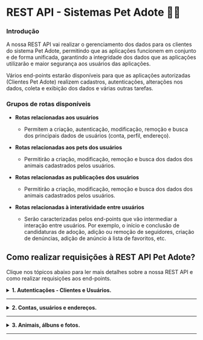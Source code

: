 # REST API - Sistemas Pet Adote 🐶🐱

### Introdução

A nossa REST API vai realizar o gerenciamento dos dados para os clientes do sistema Pet Adote, permitindo que as aplicações funcionem em conjunto e de forma unificada, garantindo a integridade dos dados que as aplicações utilizarão e maior segurança aos usuários das aplicações.

Vários end-points estarão disponíveis para que as aplicações autorizadas (Clientes Pet Adote) realizem cadastros, autenticações, alterações nos dados, coleta e exibição dos dados e várias outras tarefas.

### Grupos de rotas disponíveis
- **Rotas relacionadas aos usuários**
  - Permitem a criação, autenticação, modificação, remoção e busca dos principais dados de usuários (conta, perfil, endereço).
 
 
- **Rotas relacionadas aos pets dos usuários**
  - Permitirão a criação, modificação, remoção e busca dos dados dos animais cadastrados pelos usuários.
 
 
- **Rotas relacionadas as publicações dos usuários**
  - Permitirão a criação, modificação, remoção e busca dos dados dos animais cadastrados pelos usuários.
 
 
- **Rotas relacionadas à interatividade entre usuários**
  - Serão caracterizadas pelos end-points que vão intermediar a interação entre usuários. Por exemplo, o início e conclusão de candidaturas de adoção, adição ou remoção de seguidores, criação de denúncias, adição de anúncio á lista de favoritos, etc.

<span id='comoUsar'></span>
## Como realizar requisições à REST API Pet Adote?
<p>Clique nos tópicos abaixo para ler mais detalhes sobre a nossa REST API e como realizar requisições aos end-points.</p>

<details id='detailsAuth'>
<summary><b>1. Autenticações - Clientes e Usuários.</b></summary>

#### 

Todos os end-points da REST API possuem restrições de acesso, portanto ao realizar uma requisição, o cliente (aplicação) deverá apresentar seu **_Access Token_** (um JWT - _JSON WEB TOKEN_ assinado pela REST API) nos cabeçalhos da requisição. O Access Token é atribuído à aplicação pela REST API acompanhando de um Refresh Token durante o processo de autenticação do requisitante no seu respectivo end-point de autenticação.

- **Access Tokens** - São JWTs de curta duração que devem ser apresentados pela aplicação ao realizar requisições aos end-points da REST API.
- **Refresh Tokens** - São JWTs de longa duração que devem ser armazenados em segurança pela aplicação e serão utilizados para renovar Access Tokens expirados.

Com esses Tokens a REST API poderá identificar vários detalhes sobre o requisitante para permitir ou negar acesso aos end-points.

Vejamos abaixo como uma aplicação deverá se autenticar para receber o **Access Token** e o **Refresh Token** e finalmente poder utilizar os end-points da REST API dos sistemas Pet Adote.

<span id='authClientes'></span>
## 1.1 - Autenticando clientes na REST API
 
> **GET:** http://rest-petadote.ddns.net/autenticacoes/apis/login/?cliente=SeuCódigoCliente&senha=SuaSenhaComoCliente

- Observe que o parâmetro **"cliente"** e **"senha"** recebem, respectivamente, o código e senha da aplicação registrada. Se as credenciais apresentadas forem válidas, a resposta será um JSON contendo { mensagem, client_accessToken, client_refreshToken }

- Nesse ponto a aplicação se autenticou e poderá adicionar o Access Token recebido ao cabeçalho das requisições.

> **Request Headers** = { Authorization: Bearer SeuAccessTokenVaiAqui }

<small><b>Observação:</b> No momento, apenas aplicações Pet Adote cadastradas por nós podem se autenticar, para isso é necessário que a aplicação utilize os end-points dos tópicos explorados a seguir.</small>

**Porém o que acontece quando o Access Token expira?**

> A aplicação deverá renovar o Access Token utilizando o Refresh Token recebido.

#### 1.1.1 - Utilizando o Refresh Token para renovar o Access Token

> **POST:** http://rest-petadote.ddns.net/autenticacoes/apis/refresh

```javascript
request.body = { 
    refreshToken: 'refreshTokenDaSuaAplicacao'
};
```

- Por questões de segurança o Access Token possui um curto tempo de vida, portanto sua renovação é necessária.

- A resposta será um par de Access e Refresh Tokens renovados, a aplicação novamente poderá utilizar o Access Token para continuar a fazer requisições.

- Note que o Refresh Token antigo da aplicação será invalidado pela REST API, uma vez que a REST API substitui o Refresh Token vínculado à antiga autenticação do cliente pelo Refresh Token mais atual.

#### 1.1.2 - Encerrando o Refresh Token da aplicação de forma segura

> **DELETE:** http://rest-petadote.ddns.net/autenticacoes/apis/logout

```javascript
request.body = { 
    refreshToken: 'refreshTokenDaSuaAplicacao'
};
```

- Em algum momento, um cliente pode desejar expirar seu Refresh Token mais cedo do que o tempo de expiração estabelecido para ele, uma vez que se trata de um Token com longo tempo de vida. Ao utilizar esse end-point e entregar o refreshToken no corpo da requisição, a aplicação poderá encerrar o Refresh Token até a próxima autenticação da aplicação na REST API.


<span id='authUsuarios'></span>
## 1.2 - Autenticando usuários das aplicações na REST API

> **POST:** http://rest-petadote.ddns.net/autenticacoes/usuarios/login

```javascript
request.body = { 
    email: 'emailDoUsuario',
    senha: 'senhaDoUsuario'
};
```

- Para autenticar usuários cadastrados, a aplicação deverá apresentar o Token de Acesso da aplicação para requisitar a autenticação do usuário no end-point da REST API. Assim, saberemos por meio de qual aplicação o usuário está se autenticando.

- Ao autenticar o usuário, a aplicação receberá um novo par de Access e Refresh Tokens, que deverão ser utilizados para realizar requisições em nome do usuário. A resposta será um JSON contendo { mensagem, cod_usuario, user_accessToken, user_refreshToken }

- Nesse ponto o usuário da aplicação se autenticou e a aplicação poderá adicionar o Access Token do usuário recebido ao cabeçalho das requisições.

> **Request Headers** = { Authorization: Bearer AccessTokenDoUsuarioVaiAqui }

- Se a aplicação apresentar os Tokens de Acesso do usuário ao realizar uma requisição, a REST API apresentará dados relativos ao nível de acesso daquele usuário. Por exemplo, se o usuário for um administrador, poderá utilizar interfaces mais avançadas, se for um usuário comum, poderá acessar dados relativos à usuários comuns.

#### 1.2.1 - Utilizando o Refresh Token para renovar o Access Token do usuário

> **POST:** http://rest-petadote.ddns.net/autenticacoes/usuarios/refresh

```javascript
request.body = { 
    refreshToken: 'refreshTokenDoSeuUsuario'
};
```

- O motivo para renovar o Access Token do usuário é o mesmo da aplicação, será necessário apresentar um Token válido para realizar novas requisições e o Access Token possui um tempo de vida curto.

#### 1.2.2 - Desconectando o usuário da sua aplicação de forma segura

> **DELETE:** http://rest-petadote.ddns.net/autenticacoes/usuarios/logout

```javascript
request.body = { 
    refreshToken: 'refreshTokenDoSeuUsuario'
};
```

- Usuários podem desejar encerrar suas sessões manualmente nas aplicações, para realizar isso devemos invalidar o Refresh Token desse usuário, não permitindo que ele seja utilizado para requisitar novos Access Tokens até a próxima autenticação do usuário e essa é a finalidade desse end-point.

## 

[Voltar ao início](#comoUsar)
</details>

---
<details id='detailsUsuarios'>
<summary><b>2. Contas, usuários e endereços.</b></summary>

## 2.1 - Cadastrando novos usuários

- Para criar a conta de um novo usuário, a REST API precisa receber uma requisição com o método http **POST** contendo o seguinte conteúdo no corpo da requisição (as chaves devem ser as mesmas do exemplo abaixo).

-  A autenticidade dos campos será verificada pela REST API que responderá de acordo conforme as verificações.

- Quando o cadastro do usuário for concluído, duas coisas acontecerão.
  - O usuário receberá no e-mail informado, um Token de Ativação válido por 15 minutos para que ele ative sua conta na aplicação.
  - A aplicação receberá uma mensagem de sucesso contendo o "cod_usuario", que permitirá que ela faça algumas solicitações com as permissões da aplicação sobre os dados do usuário, como por exemplo, enviar outra requisição para adicionar o avatar do usuário ou a imagem de background do perfil do usuário.

> **POST:** http://rest-petadote.ddns.net/contas/

```javascript
request.body = { 
    email: 'email.usuario@dominio.com',
    senha: 'Senha123',
    confirma_senha: 'Senha123',
    
    primeiro_nome: 'Testêncio',
    sobrenome: 'Testeiro',
    data_nascimento: '13/09/2000',
    cpf: '123.456.789-12',	// A REST API normaliza variações como 12345678912.
    telefone: '(01) 91234-4321',	// Aceita variações.
    descricao: 'Quero encontrar um pet legal!',
    
    cep: '12345-678',	// Aceita variações.
    logradouro: 'Rua exemplo',
    bairro: 'Bairro exemplo',
    cidade: 'Cidade exemplo',
    estado: 'Estado exemplo'
};
```

#### 2.1.1 - Atualizando dados do usuário cadastrado 

- **Alterando a senha da Conta do usuário.**

> **PATCH**: http://rest-petadote.ddns.net/contas/codigoDoUsuario
> 
> **Exemplo**: http://rest-petadote.ddns.net/contas/1

```javascript
request.body = { 
    senha: 'Senha123',
    confirma_senha: 'Senha123'
};
```

## 

- **Alterando os dados de perfil do usuário.**
  - Aqui devemos nos atentar ao tipo de requisição que é realizada:
    - **Alterações nos campos de texto** — (nome, sobrenome, data_nascimento, etc) podem ser enviadas de várias formas diferentes contanto que cheguem com "chave : valor", por exemplo com encoding **"x-www-form-urlencoded"** ou **"raw"**.
    - **Alterações nos arquivos** — (imagens, por exemplo) devem ser enviados com o encoding **"multipart/form-data"** e contendo apenas os campos dos exemplos abaixo.
    

> **PATCH**: http://rest-petadote.ddns.net/usuarios/codigoDoUsuario
> 
> **Exemplo**: http://rest-petadote.ddns.net/usuarios/1

```javascript
// Campos para campos de texto...
request.body = { 
    primeiro_nome: 'Testêncio',
    sobrenome: 'Testeiro',
    data_nascimento: '13/09/2000',
    cpf: '123.456.789-12',
    telefone: '(01) 91234-4321',
    descricao: 'Quero encontrar um pet legal!',
    
    qtd_seguidores: '0',	// 1 para incrementar, ou -1 para decrementar.
    qtd_seguidos: '0',		// 1 ou -1.
    qtd_denuncias: '0',		// 1 ou -1.
    
    esta_ativo: '0',	// Apenas o usuário poderá ativar a conta mudando esse valor para 1.
    
    e_admin: '0'	// 1 para ativar o usuário como administrador.
};
```
```javascript
// Campos para arquivos (imagens)...
request.multipart/form-data = { 
    foto_usuario: 'ArquivoDaFotoDoUsuario01.jpg',
    banner_usuario: 'ArquivoDoBannerDoUsuario01.png'	// Será convertido para jpeg.
};
```

- Voltando a foto ou o banner do usuário ao padrão.

> **PATCH**: http://rest-petadote.ddns.net/usuarios/codigoDoUsuario?setDefault=avatar
> 
> ou
> 
> **PATCH**: http://rest-petadote.ddns.net/usuarios/codigoDoUsuario?setDefault=banner

## 

- **Alterando os dados de endereço do usuário.**

> **PATCH**: http://rest-petadote.ddns.net/enderecos/codigoDoUsuario
> 
> **Exemplo**: http://rest-petadote.ddns.net/enderecos/1

```javascript
request.body = { 
    cep: '12345-678',
    logradouro: 'Rua exemplo',
    bairro: 'Bairro exemplo',
    cidade: 'Cidade exemplo',
    estado: 'Estado exemplo'
};
```

## 

#### 2.1.2 - Permitindo que o usuário ative sua conta.

- O processo de ativação da conta do usuário ocorre da seguinte maneira.
  -  O usuário realiza o cadastro ou a autenticação na aplicação.
  -  A aplicação informa que ele ainda não ativou sua conta e pergunta se o usuário deseja ativar. Se sim, o usuário receberá um e-mail contendo um Token de Ativação e uma interface pedirá a entrada desse Token de Ativação.
  -  A aplicação passa o Token informado para a REST API em uma requisição PATCH, se o Token for válido, a conta do usuário será ativada.
  -  A aplicação agora deverá fazer o Log-out desse usuário e requisitar que ele autentique-se novamente, pois somente no próximo Log-in a conta estará de fato ativada.

> **PATCH**: http://rest-petadote.ddns.net/contas/ativacao/TokenDeAtivacao
> 
> **Exemplo**: http://rest-petadote.ddns.net/contas/ativacao/123t0K3n

```javascript
// Se a aplicação permitir a ativação logo após o cadastro do usuário, passe no corpo da requisição o código do usuário recebido como resposta no fim do cadastro.
// Caso a ativação acontecer após a autenticação do usuário, apenas será necessário passar o Token diretamente ao end-point, uma vez que o cabeçalho da requisição deverá conter o Access Token do usuário.

request.body = {
    codUsuario: 'códigoDoUsuarioRecebidoComoRespostaNaConclusãoDoCadastro'
};
```

## 

#### 2.1.3 - Reenviando o Token de Ativação.

- O Token de Ativação possui um tempo de vida de 15 minutos. Portanto é possível que o usuário não ative a sua conta a tempo após receber o e-mail inicial contendo o Token de Ativação. Para requisitar um novo Token de Ativação, o usuário deve estar autenticado na aplicação (As requisições à REST API devem conter no cabeçalho, o Access Token da autenticação do usuário).

> **POST**: http://rest-petadote.ddns.net/contas/ativacao/reenvio/CodigoDoUsuario
> 
> **Exemplo**: http://rest-petadote.ddns.net/contas/ativacao/reenvio/1

- A aplicação poderá obter o código do usuário do próprio Token de Acesso do usuário autenticado. Se o usuário autenticado e o parâmetro "CódigoDoUsuario" não estiverem de acordo, a REST API não realizará o envio do e-mail, e informará o motivo do erro à aplicação.


## 2.2 - Recuperando a senha da conta do usuário

- É comum que usuários esqueçam as senhas de acesso de suas contas. O processo ocorre da seguinte maneira.
  - Um usuário ao autenticar-se identifica que esqueceu sua senha. Ele então vai até a interface de recuperação de senha na aplicação e informa seu e-mail.
  - A aplicação realiza a requisição ao end-point que vai gerar e enviar via e-mail o Token de Recuperação para o usuário e então aguardará que o usuário autorize a redefinição da senha ao digitar o Token recebido.
  - Ao digitar um Token válido, a aplicação envia o Token de Recuperação informado pelo usuário no corpo da requisição para o end-point de Redefinição da senha do usuário.
  - Nesse momento, a REST API vai realizar todo o processo de criação/criptografia/redefinição/envio da senha provisória ao e-mail do usuário.
  - Ao receber a senha provisória, o usuário poderá acessar sua conta novamente.

- **Envio do Token de Recuperação, que permitirá que o usuário autorize a redefinição da senha.**


> **POST**: http://rest-petadote.ddns.net/contas/recuperacao

```javascript
request.body = {
    email: 'email.usuario@dominio.com'
}
```

- **End-point para a redefinir e entregar a senha provisória ao usuário.**

> **PATCH**: http://rest-petadote.ddns.net/contas/recuperacao

```javascript
request.body = {
    email: 'email.usuario@dominio.com',
    tokenRecuperacao: '123t0K3n'
}
```

## 2.3 - Acessando dados sobre contas, usuários e endereços

Os dados exibidos dependerão do nível de acesso do requisitante.

Por exemplo: Clientes "Pet Adote" visualizarão dados mais completos, necessários ao negócio das aplicações "Pet Adote";

Enquanto isso, clientes "Comuns" visualizarão apenas dados quantificadores (Quantas contas estão cadastradas, quantos pets de tal espécie estão cadastrados, etc.);

E os usuários autenticados por meio de aplicações Pet Adote acessarão apenas dados relativos à eles mesmo ou dados públicos, não podendo por exemplo, visualizar os dados de perfil de um usuário que tenha adicionado o usuário requerente à sua lista de usuários bloqueados.

#### 2.3.1 - Acessando dados sobre as contas cadastradas.

A REST API fornece 3 meios de busca de informações sobre contas cadastradas, é importante ressaltar que as buscas não exibem dados sensíveis dos usuários (como senhas).

- **Lista de todas as contas registradas no sistema.**

> **GET**: http://rest-petadote.ddns.net/contas/

- **Exibe dados sobre a conta de um usuário específico quando a aplicação sabe os código do usuário.**

> **GET**: http://rest-petadote.ddns.net/contas/?codUsuario=1

- **Exibe dados sobre a conta de um usuário específico quando a aplicação sabe o tipo de cadastro e o chave da conta.**

> **GET**: http://rest-petadote.ddns.net/contas/?tipoCadastro=local&chaveConta=email.usuario@dominio.com

## 

#### 2.3.2 - Acessando dados sobre os dados de perfil do usuário.

Temos 2 meios de busca de dados de perfil dos usuários.

- **Lista de todas os perfis de usuários registrados no sistema**.

> **GET**: http://rest-petadote.ddns.net/usuarios/

- **Exibe dados sobre o perfil de um usuário específico**.

> **GET**: http://rest-petadote.ddns.net/usuarios/CodigoDoUsuario
>
> **Exemplo**: http://rest-petadote.ddns.net/usuarios/1

## 

#### 2.3.3 - Acessando dados sobre os endereços cadastrados.

Temos 3 meios de busca dos endereços cadastrados. Os end-points refletem o fato de que os endereços pertencem aos usuários.

- **Lista todos os endereços cadastrados**.

> **GET**: http://rest-petadote.ddns.net/usuarios/enderecos/

- **Exibe o endereço que está vínculado à um usuário, caso a aplicação saiba o código do usuário**.

> **GET**: http://rest-petadote.ddns.net/usuarios/enderecos/?codUsuario=1

- **Exibe o endereço a partir do código de endereço**.

> **GET**: http://rest-petadote.ddns.net/usuarios/enderecos/?codEndereco=1

## 2.4 - Lista de Códigos de Possíveis Erros

<details>
<summary>Clique aqui para ver a lista de Error Codes</summary>

- ACCESS_TO_RESOURCE_NOT_ALLOWED (401)

- INTERNAL_SERVER_API_ERROR (500)
- INTERNAL_SERVER_ERROR (500)
- INTERNAL_SERVER_MODULE_ERROR (500)

- RESOURCE_NOT_FOUND (404)

- ACCESS_NOT_ALLOWED (401)
- EXPIRED_AUTH (401)

- BAD_REQUEST (400)

- INVALID_INPUT (400)

- INVALID_PARAM (400)

- INVALID_REQUEST_QUERY (400)

- INVALID_REQUEST_FIELDS (400)

- INVALID_EMAIL_LENGTH (400)
- INVALID_EMAIL_INPUT (400)
- EMAIL_ALREADY_TAKEN (409)

- INVALID_PASSWORD_LENGTH (400)
- PASSWORD_WITHOUT_NUMBER (400)
- PASSWORD_WITHOUT_UPPERCASE_LETTER (400)
- PASSWORD_WITHOUT_LOWERCASE_LETTERS (400)
- INVALID_PASSWORD_CONFIRMATION (400)

- INVALID_PRIMEIRO_NOME_LENGTH (400)
- INVALID_PRIMEIRO_NOME_INPUT (400)

- INVALID_SOBRENOME_LENGTH (400)
- INVALID_SOBRENOME_INPUT (400)
		
- INVALID_DATA_NASCIMENTO_LENGTH (400)
- INVALID_DATA_NASCIMENTO_INPUT (400)
- INVALID_DATA_NASCIMENTO_FOR_LEAP_YEAR (400)
- INVALID_DATA_NASCIMENTO_FOR_COMMON_YEAR (400)

- FORBIDDEN_USER_AGE (403)

- INVALID_CPF_INPUT (400)
- CPF_DIGITS_ARE_REPEATING (400)
- CPF_ALREADY_TAKEN (409)
- INVALID_CPF (400)

- INVALID_TELEFONE_INPUT (400)
- TELEFONE_DIGITS_ARE_REPEATING (400)
- INVALID_TELEFONE_DDD (400)

- INVALID_CEP_INPUT (400)
- CEP_NOT_FOUND (400)

- INVALID_LOGRADOURO_LENGTH (400)

- INVALID_BAIRRO_LENGTH (400)

- INVALID_CIDADE_LENGTH (400)

- CIDADE_DONT_BELONG_TO_CEP (400)

- INVALID_ESTADO_LENGTH (400)
- ESTADO_DONT_BELONG_TO_CEP (400)

- INVALID_DESCRICAO_LENGTH (400)

- INVALID_REQUEST_CONTENT (400)

- TOKEN_NOT_FOUND (404)

- USER_HAS_ACTIVE_TOKEN (403)
</details>

## 

[Voltar ao início](#comoUsar)
</details>

---

<details id='detailsAnimais'>
<summary><b>3. Animais, álbuns e fotos.</b></summary>

## 3.1 - Cadastrando novos animais.

- Para cadastrar novos animais, a REST API precisa receber uma requisição com o método http **POST** contendo o seguinte conteúdo no corpo da requisição (as chaves devem ser as mesmas dos exemplos abaixo).

- **Atenção**: O cadastro de animais só pode ser feito por usuários de aplicações Pet Adote.

> **POST:** http://rest-petadote.ddns.net/usuarios/animais/

```javascript
request.body = {
    nome: 'Tom',
    data_nascimento: '2021-04-18',
    especie: 'Gato',    // Aceita: "Gato", "Cão", "Outros".
    raca: 'Comum',    // A raça é irrestrita, o usuário que define.
    genero: 'M',    // Aceita: "M", "F".
    porte: 'M',    // Aceita: "P", "M", "G".
    esta_castrado: '1',    // Aceita: "1", "0".
    esta_vacinado: '1',    // Aceita: "1", "0".
    detalhes_comportamento: 'O Tom é um pouco bagunceiro, mas só quando está brincando.',
    detalhes_saude: 'Sempre teve boa saúde.',
    historia: 'Meu vizinho deixou o Tom comigo porque estava se mudando e não podia levá-lo pra nova casa, mas eu não tenho tempo para dar atenção pra ele, preciso que alguém adote o Tom e cuide bem dele.'
}
```

- Quando um animal é cadastrado, ele imediatamente recebe um Álbum para adição de fotos no futuro.


- Se a aplicação deseja alterar a foto de exibição do animal, poderá utilizar o _"cod_animal"_ recebido na resposta da requisição para fazer a alteração. A nova foto de exibição será adicionada ao álbum do animal automáticamente.

##

#### 3.1.1 - Atualizando dados do animal cadastrado

- **Alterando os dados comuns do animal.**
  - Aqui devemos nos atentar ao tipo de requisição que é realizada:
    - **Alterações nos campos de texto** - Podem ser enviadas de várias formas diferentes contanto que cheguem no formato "Chave : Valor". Por exemplo, utilizando o encoding **"x-www-form-urlencoded"** ou **"raw"**.
    - **Alterações nos arquivos (imagens)** - Arquivos devem ser enviados um a um, com o encoding **"multipart/form-data"**.

- Os dados do animal podem ser alterados por administradores caso necessário.

- Abaixo temos a lista de campos que devem ser utilizados em cada tipo de requisição de alteração, observe que não é necessário enviar todos os campos de uma só vez, é possível por exemplo alterar só o nome do animal. Entretanto é necessário separar requisições entre campos comuns e campos de arquivos, já que usam encodings diferentes.

> **PATCH**: http://rest-petadote.ddns.net/usuarios/animais/codigoDoAnimal
>
> **Exemplo**: http://rest-petadote.ddns.net/usuarios/animais/1

```javascript
// Campos comuns.
request.body = {
    nome: '',
    foto: '',    // Aceita apenas UID de fotos que estão no álbum do animal.
    data_nascimento: '',
    especie: '',    // Aceita: "Gato", "Cão", "Outros".
    raca: '',    // A raça é irrestrita, o usuário que define.
    genero: '',    // Aceita: "M", "F".
    porte: '',    // Aceita: "P", "M", "G".
    esta_castrado: '',    // Aceita: "1", "0".
    esta_vacinado: '',    // Aceita: "1", "0".
    detalhes_comportamento: '',
    detalhes_saude: '',
    historia: ''
}
```

```javascript
// Campos para arquivos.
request.multipart/form-data = {
    foto: 'ArquivoDaFotoDoAnimal.jpeg'
}
```

- **Para retornar a foto de exibição do animal para o padrão faça a seguinte chamada.**

> **PATCH**: http://rest-petadote.ddns.net/usuarios/animais/codigoDoAnimal?setDefault=foto
>
> **Exemplo**: http://rest-petadote.ddns.net/usuarios/animais/1?setDefault=foto

## 3.1.2 - Acessando dados sobre Animais.

Temos 4 meios de acessar dados sobre os animais cadastrados.

- **Lista de todos os animais cadastrados.**
> **GET**: http://rest-petadote.ddns.net/usuarios/animais/

- **Lista de todos os animais cadastrados de usuários ativos.**
> **GET**: http://rest-petadote.ddns.net/usuarios/animais/?getAllActive=1

- **Lista de todos os animais cadastrados de usuários inativos.**
> **GET**: http://rest-petadote.ddns.net/usuarios/animais/?getAllActive=0

- **Lista de todos os animais cadastrados de um usuário específico.**
> **GET**: http://rest-petadote.ddns.net/usuarios/animais/?getAllFromUser=codigoUsuarioAqui

- **Exibe os dados de um animal específico.**
> **GET**: http://rest-petadote.ddns.net/usuarios/animais/?getOne=codigoAnimalAqui

- **Paginação**: Todos os meios de acesso a listagem de dados acima permitem que os clientes declarem limites para a listagem, por exemplo, se você deseja visualizar apenas 5 animais por requisição na lista de todos os animais cadastrados, forme sua query string da seguinte maneira:

> **GET**: http://rest-petadote.ddns.net/usuarios/animais/?page=1&limit=5

- **"page"** declara a página atual; **"limit"** declara o limite de dados que serão exibidos.

## 3.2 - Acessando dados sobre os Álbuns dos animais.

Durante o cadastro do animal, um álbum é criado para que o usuário possa adicionar novas fotos do animal. Por enquanto apenas esse álbum pode ser utilizado.

Os álbuns criados pelo sistema não podem ser alterados.

Temos 4 maneiras de acessar os dados dos álbuns.

- **Lista de todos os Álbuns de animais cadastrados.**
> **GET**: http://rest-petadote.ddns.net/usuarios/animais/albuns/

- **Lista de todos os Álbuns de animais cadastrados de usuários ativos.**
> **GET**: http://rest-petadote.ddns.net/usuarios/animais/albuns/?getAllActive=1

- **Lista de todos os Álbuns de animais cadastrados de usuários inativos.**
> **GET**: http://rest-petadote.ddns.net/usuarios/animais/albuns/?getAllActive=0

- **Lista de todos os Álbuns de um animal específico.**
> **GET**: http://rest-petadote.ddns.net/usuarios/animais/albuns/?getAllFromAnimal=codigoAnimalAqui

- **Exibe os dados de um Álbum específico.**
> **GET**: http://rest-petadote.ddns.net/usuarios/animais/albuns/?getOne=codigoDoAlbumAqui

- **O sistema de paginação mencionado no tópico (3.1.2) também funciona aqui.**

## 3.3 - Adicionando fotos ao álbum do animal.

- Para cadastrar novas fotos ao álbum de um animal, a REST API precisa receber uma requisição com o método http **POST** contendo o seguinte conteúdo no corpo da requisição (as chaves devem ser as mesmas dos exemplos abaixo).

- **Atenção**: É necessário que o requisitante seja o dono do animal para cadastrar novas fotos no álbum do animal. Além disso, como estaremos lidando com arquivos (imagens), o encoding utilizado para enviar essa requisição deve ser **multipart/form-data**.

> **POST:** http://rest-petadote.ddns.net/usuarios/animais/albuns/fotos/codigoDoAlbumAqui

```javascript
request.multipart/form-data = {
    foto: 'ArquivoDaFotoDoAnimal.jpeg'
}
```

##

#### 3.3.1 - Alterando os dados da foto.

- Uma vez que a foto foi enviada com sucesso, podemos utilizar seu UID para alterar os dados da foto, como o nome ("Nome" é diferente de UID, ok?) dela, a descrição, e o estado de ativação dela (O usuário poderá apenas desativar fotos - Isso significa que ele "deletou" a foto).


- Vejamos abaixo como realizar a chamada de alteração dos dados da foto, lembre-se que o nome dos campos devem ser iguais ao enviar os dados na requisição.


- **Atenção**: O requisitante deve ser o dono do recurso (Ou seja, o dono do animal que possui a foto em seus álbuns).

> **PATCH:** http://rest-petadote.ddns.net/usuarios/animais/albuns/fotos/uidDaFotoDoAnimal.jpeg

```javascript
request.body = {
    nome: '',
    descricao: '',
    ativo: ''    // Aceita apenas: '0' - Administradores podem ativá-la novamente caso necessário.
}
```

## 3.3.2 - Acessando dados sobre as fotos dos animais.

Existem 10 formas de acessar dados sobre as fotos dos animais, sendo que 3 dessas formas são dedicadas à usuários comuns (Que não são administradores).

- **01. Lista de todas as fotos dos álbuns dos animais. (Apps/Admins)**
> **GET**: http://rest-petadote.ddns.net/usuarios/animais/albuns/fotos/

- **02. Lista de todas as fotos ativas dos álbuns dos animais. (Apps/Admins)**
> **GET**: http://rest-petadote.ddns.net/usuarios/animais/albuns/fotos/?getAllActive=1

- **03. Lista de todas as fotos inativas dos álbuns dos animais. (Apps/Admins)**
> **GET**: http://rest-petadote.ddns.net/usuarios/animais/albuns/fotos/?getAllActive=0

- **04. Lista de todas as fotos ativas dos álbuns dos animais cujo dono está ativo. (Apps/Admins/Usuários)**
> **GET**: http://rest-petadote.ddns.net/usuarios/animais/albuns/fotos/?getAllActive=1&activeOwner=1

- **05. Lista de todas as fotos inativas dos álbuns dos animais cujo dono está ativo. (Apps/Admins)**
> **GET**: http://rest-petadote.ddns.net/usuarios/animais/albuns/fotos/?getAllActive=0&activeOwner=1

- **06. Lista de todas as fotos ativas dos álbuns dos animais cujo dono está inativo. (Apps/Admins)**
> **GET**: http://rest-petadote.ddns.net/usuarios/animais/albuns/fotos/?getAllActive=1&activeOwner=0

- **07. Lista de todas as fotos inativas dos álbuns dos animais cujo dono está inativo. (Apps/Admins)**
> **GET**: http://rest-petadote.ddns.net/usuarios/animais/albuns/fotos/?getAllActive=0&activeOwner=0

- **08. Lista de todas as fotos ativas de um álbum específico. (Apps/Admins/Usuários)**
> **GET**: http://rest-petadote.ddns.net/usuarios/animais/albuns/fotos/?getAllActiveFromAlbum=codigoAlbumAqui

- **09. Lista de todas as fotos inativas de um álbum específico. (Apps/Admins)**
> **GET**: http://rest-petadote.ddns.net/usuarios/animais/albuns/fotos/?getAllNotActiveFromAlbum=codigoAlbumAqui

- **10. Exibe os dados de uma foto específica. (Apps/Admins/Usuários)**
> **GET**: http://rest-petadote.ddns.net/usuarios/animais/albuns/fotos/?getOne=uidDaFotoAqui.jpeg

- **O sistema de paginação funciona em todas as chamadas citadas acima.**

## 3.4 - Lista de Códigos de Possíveis Erros

<details>
<summary>Clique aqui para ver a lista de Error Codes</summary>

- ACCESS_TO_RESOURCE_NOT_ALLOWED (401)
- INVALID_REQUEST_QUERY (400)
- BAD_REQUEST (400)
- RESOURCE_NOT_FOUND (404)
- INTERNAL_SERVER_ERROR (500)
- INTERNAL_SERVER_MODULE_ERROR (500)
- INVALID_REQUEST_FIELDS (400)
- INVALID_REQUEST_CONTENT (400)
- FILE_SIZE_TOO_LARGE (413)
- INVALID_FILE_MIME (406)
- LIMIT_FILE_COUNT (400)
- LIMIT_FILE_SIZE (413)
- LIMIT_UNEXPECTED_FILE (400)
- LIMIT_FIELD_COUNT (400)
- INVALID_FILE_INPUT (400)
- INVALID_INPUT_NOME (400)
- INVALID_LENGTH_NOME (400)
- INVALID_INPUT_FOTO (400)
- INVALID_SELECTION_FOTO (400)
- INVALID_LENGTH_DATA_NASCIMENTO (400)
- INVALID_INPUT_DATA_NASCIMENTO (400)
- INVALID_DATA_NASCIMENTO_FOR_LEAP_YEAR (400)
- INVALID_DATA_NASCIMENTO_FOR_COMMON_YEAR (400)
- INVALID_INPUT_ESPECIE (400)
- INVALID_INPUT_RACA (400)
- INVALID_LENGTH_RACA (400)
- INVALID_INPUT_GENERO (400)
- INVALID_INPUT_PORTE (400)
- INVALID_INPUT_ESTA_CASTRADO (400)
- INVALID_INPUT_ESTA_VACINADO (400)
- INVALID_LENGTH_DETALHES_COMPORTAMENTO (400)
- INVALID_LENGTH_DETALHES_SAUDE (400)
- INVALID_LENGTH_HISTORIA (400)
- INVALID_LENGTH_DESCRICAO (400)
- INVALID_INPUT_ATIVO (400)

</details>

## 

[Voltar ao início](#comoUsar)

</details>

---